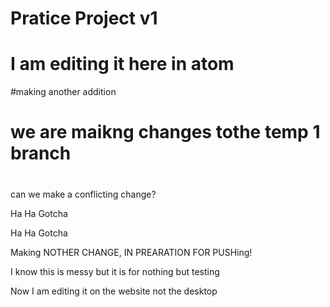  # Pratice Project v1
# I am editing it here in atom

#making another addition
# we are maikng changes tothe temp 1 branch
#
can we make a conflicting change?

Ha Ha Gotcha

Ha Ha Gotcha


Making NOTHER CHANGE, IN PREARATION FOR PUSHing!

I know this is messy but it is for nothing but testing

Now I am editing it on the website not the desktop
